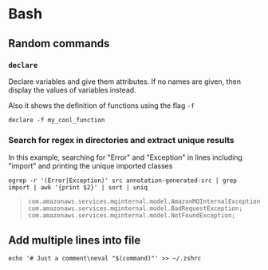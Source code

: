 # Bash

## Random commands

### `declare`

Declare variables and give them attributes. If no names are given, then display the values of variables instead.

Also it shows the definition of functions using the flag `-f`

```shell
declare -f my_cool_function
```

### Search for regex in directories and extract unique results

In this example, searching for "Error" and "Exception" in lines including "import" and printing the unique imported
classes

```shell
egrep -r '(Error|Exception)' src annotation-generated-src | grep import | awk '{print $2}' | sort | uniq
```

> ```shell
> com.amazonaws.services.mqinternal.model.AmazonMQInternalException;
> com.amazonaws.services.mqinternal.model.BadRequestException;
> com.amazonaws.services.mqinternal.model.NotFoundException;
> ```

## Add multiple lines into file

```shell
echo '# Just a comment\neval "$(command)"' >> ~/.zshrc
```